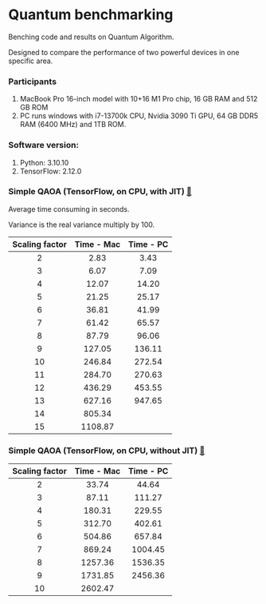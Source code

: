 # Quantum benchmarking
Benching code and results on Quantum Algorithm.

Designed to compare the performance of two powerful devices in one specific area.

### Participants

1. MacBook Pro 16-inch model with 10+16 M1 Pro chip, 16 GB RAM and 512 GB ROM
2. PC runs windows with i7-13700k CPU, Nvidia 3090 Ti GPU, 64 GB DDR5 RAM (6400 MHz) and 1TB ROM.

### Software version:

1. Python: 3.10.10
2. TensorFlow: 2.12.0

### Simple QAOA (TensorFlow, on CPU, with JIT) [🔗](./code/simple_QAOA.ipynb)

Average time consuming in seconds.

Variance is the real variance multiply by 100.

| Scaling factor | Time - Mac | Time - PC |
| :------------: | :--------: | :-------: |
|       2        |    2.83    |   3.43    |
|       3        |    6.07    |   7.09    |
|       4        |   12.07    |   14.20   |
|       5        |   21.25    |   25.17   |
|       6        |   36.81    |   41.99   |
|       7        |   61.42    |   65.57   |
|       8        |   87.79    |   96.06   |
|       9        |   127.05   |  136.11   |
|       10       |   246.84   |  272.54   |
|       11       |   284.70   |  270.63   |
|       12       |   436.29   |  453.55   |
|       13       |   627.16   |  947.65   |
|       14       |   805.34   |           |
|       15       |  1108.87   |           |

### Simple QAOA (TensorFlow, on CPU, without JIT) [🔗](./code/simple_QAOA.ipynb)

| Scaling factor | Time - Mac | Time - PC |
| :------------: | :--------: | :-------: |
|       2        |   33.74    |   44.64   |
|       3        |   87.11    |  111.27   |
|       4        |   180.31   |  229.55   |
|       5        |   312.70   |  402.61   |
|       6        |   504.86   |  657.84   |
|       7        |   869.24   |  1004.45  |
|       8        |  1257.36   |  1536.35  |
|       9        |  1731.85   |  2456.36  |
|       10       |  2602.47   |           |
